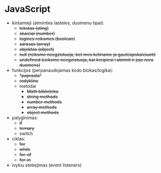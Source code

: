 # JavaScript

- kintamieji (atminties lasteles, duomenu tipai):
    - ~~tekstas (sting)~~
    - ~~skaiciai (number)~~
    - ~~logines reiksmes (boolean)~~
    - ~~sarasas (array)~~
    - ~~objektas (object)~~
    - ~~null (reiksme neegzistuoja, bet mes ketiname ja gauti/apskaiciuoti)~~
    - ~~undefined (reiksme neegzistuoja, kai kreipiesi i atminti ir joje nera duomens)~~
- funkcijos (perpanaudojamas kodo blokas/logika):
    - ~~"paprasta"~~
    - ~~rodykline~~
    - metodai
        - ~~Math biblioteka~~
        - ~~string methods~~
        - ~~number methods~~
        - ~~array methods~~
        - ~~object methods~~
- palyginimas:
    - ~~if~~
    - ~~ternary~~
    - switch
- ciklas:
    - ~~for~~
    - ~~while~~
    - ~~for-of~~
    - ~~for-in~~
- ivykiu stebejimas (event listeners)